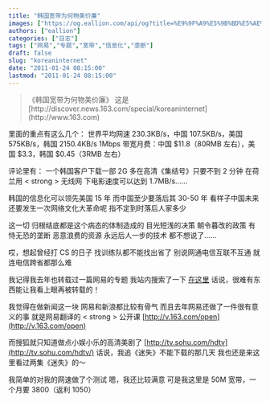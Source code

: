 ```yaml
---
title: "韩国宽带为何物美价廉"
images: ["https://og.eallion.com/api/og?title=%E9%9F%A9%E5%9B%BD%E5%AE%BD%E5%B8%A6%E4%B8%BA%E4%BD%95%E7%89%A9%E7%BE%8E%E4%BB%B7%E5%BB%89"]
authors: ["eallion"]
categories: ["日志"]
tags: ["网易","专题","宽带","信息化","垄断"]
draft: false
slug: "koreaninternet"
date: "2011-01-24 08:15:00"
lastmod: "2011-01-24 08:15:00"
---
```


<blockquote>《韩国宽带为何物美价廉》
这是 [http://discover.news.163.com/special/koreaninternet](http://www.163.com)</blockquote>
里面的重点有这么几个：
世界平均网速 230.3KB/s，中国 107.5KB/s，美国 575KB/s，韩国 2150.4KB/s
1Mbps 带宽月费：中国 $11.8（80RMB 左右），美国 $3.3，韩国 $0.45（3RMB 左右）

评论里有：
一个韩国客户下载一部 2G 多在高清《集结号》只要不到 2 分钟
在荷兰用 < strong > 无线网 </strong > 下电影速度可以达到 1.7MB/s……

韩国的信息化可以领先美国 15 年
而中国至少要落后其 30-50 年
看样子中国未来还要发生一次网络文化大革命呢
指不定到时落后人家多少

这一切
归根结底都是这个病态的体制造成的
目光短浅的决策
朝令暮改的政策
有恃无恐的垄断
恶意浪费的资源
永远后人一步的技术
都不想说了……

哎，想起曾经打 CS 的日子
找训练队都不能找出省了
别说网通电信互联不互通
就连电信跨省都那么难

我记得我去年也转载过一篇网易的专题
我站内搜索了一下 [在这里](http://eallion.com/netease-black-brick-house-property-awards-in-the-first-quarter-2010)
话说，很难有东西能让我看上眼再被转载的！

我觉得在做新闻这一块
网易和新浪都比较有骨气
而且去年网易还做了一件很有意义的事
就是网易翻译的 < strong > 公开课 </strong> [http://v.163.com/open](http://v.163.com/open)

而搜狐就只知道做点小娱小乐的高清美剧了 [http://tv.sohu.com/hdtv](http://tv.sohu.com/hdtv/)
话说，我追《迷失》不能下载的那几天
我也还是来这里看过两集《迷失》的～

我简单的对我的网速做了个测试
嗯，我还比较满意
可是我这里是 50M 宽带，一个月要 3800（返利 1050）
